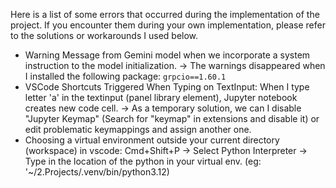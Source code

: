 
Here is a list of some errors that occurred during the implementation of the project. If you encounter them during your own implementation, please refer to the solutions or workarounds I used below.

-  Warning Message from Gemini model when we incorporate a system instruction to the model initialization. 
	-> The warnings disappeared when I installed the following package: `grpcio==1.60.1`
-  VSCode Shortcuts Triggered When Typing on TextInput: When I type letter 'a' in the textinput (panel library element), Jupyter notebook creates new code cell.
	-> As a temporary solution, we can I disable "Jupyter Keymap" (Search for "keymap" in extensions and disable it) or edit problematic keymappings and assign another one.
- Choosing a virtual environment outside your current directory (workspace) in vscode: Cmd+Shift+P -> Select Python Interpreter -> Type in the location of the python in your virtual env. (eg: '~/2.Projects/.venv/bin/python3.12) 
